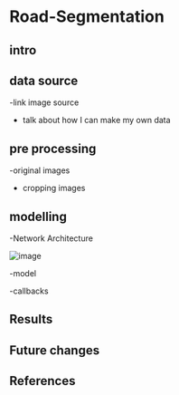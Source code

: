 # Road-Segmentation



## intro 


## data source 
-link image source
- talk about how I can make my own data

## pre processing

-original images
- cropping images


## modelling
-Network Architecture

![image](https://user-images.githubusercontent.com/41071502/126832515-0a80c569-a1f3-44d1-9728-43e31ebfabce.png)


-model

-callbacks


## Results


## Future changes

## References
